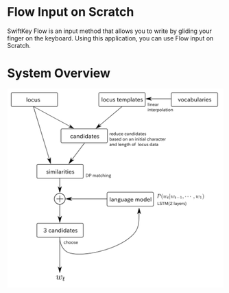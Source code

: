# Flow Input on Scratch
SwiftKey Flow is an input method that allows you to write by gliding your finger on the keyboard.
Using this application, you can use Flow input on Scratch.

# System Overview
![overview](https://github.com/altescy/FlowInputOnScratch/blob/master/workflow-en.png)
